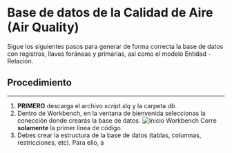 # Base de datos de la Calidad de Aire (Air Quality)
Sigue los siguientes pasos para generar de forma correcta la base de datos con registros, llaves foráneas y primarias, así como el modelo Entidad - Relación.

## Procedimiento
-----------------------------------------------
1. **PRIMERO** descarga el archivo *script.slq* y la carpeta *db*.
2. Dentro de Workbench, en la ventana de bienvenida seleccionas la conección donde crearás la base de datos.
![Inicio Workbench](https://linube.com/ayuda/articulo/240/como-conectar-un-servidor-mysql-de-forma-remota "inicio")
Corre **solamente** la primer línea de código.
3. Debes crear la estructura de la base de datos (tablas, columnas, restricciones, etc). Para ello, a